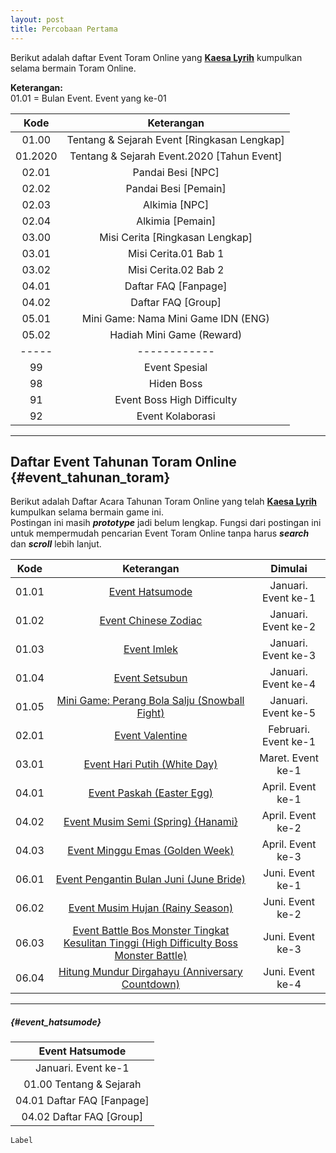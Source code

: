 ```yaml
---
layout: post
title: Percobaan Pertama
---
```


Berikut adalah daftar Event Toram Online yang [**Kaesa Lyrih**][1] kumpulkan selama bermain Toram Online.

**Keterangan:**  
01.01 = Bulan Event. Event yang ke-01

| Kode | Keterangan |
|:----:|:----:|
| 01.00 | Tentang & Sejarah Event [Ringkasan Lengkap] |
| 01.2020 | Tentang & Sejarah Event.2020 [Tahun Event] |
| 02.01 | Pandai Besi [NPC] |
| 02.02 | Pandai Besi [Pemain] |
| 02.03 | Alkimia [NPC] |
| 02.04 | Alkimia [Pemain] |
| 03.00 | Misi Cerita [Ringkasan Lengkap] |
| 03.01 | Misi Cerita.01 Bab 1 |
| 03.02 | Misi Cerita.02 Bab 2 |
| 04.01 | Daftar FAQ [Fanpage] |
| 04.02 | Daftar FAQ [Group] |
| 05.01 | Mini Game: Nama Mini Game IDN (ENG) |
| 05.02 | Hadiah Mini Game (Reward) |
| ----- | ------------ |
| 99 | Event Spesial |
| 98 | Hiden Boss |
| 91 | Event Boss High Difficulty |
| 92 | Event Kolaborasi |

---

## Daftar Event Tahunan Toram Online {#event_tahunan_toram}

Berikut adalah Daftar Acara Tahunan Toram Online yang telah [**Kaesa Lyrih**][1] kumpulkan selama bermain game ini.  
Postingan ini masih **_prototype_** jadi belum lengkap. Fungsi dari postingan ini untuk mempermudah pencarian Event Toram Online tanpa harus **_search_** dan **_scroll_** lebih lanjut.


| Kode | Keterangan | Dimulai |
|:----:|:----:|:----:|
| 01.01 | [Event Hatsumode](#event_hatsumode) | Januari. Event ke-1 |
| 01.02 | [Event Chinese Zodiac](#event_chinese_zodiac) | Januari. Event ke-2 |
| 01.03 | [Event Imlek](#event_imlek) | Januari. Event ke-3 |
| 01.04 | [Event Setsubun](#event_setsubun) | Januari. Event ke-4 |
| 01.05 | [Mini Game: Perang Bola Salju (Snowball Fight)](#mini_game_perang_bola_salju) | Januari. Event ke-5 |
| 02.01 | [Event Valentine](#event_valentine) | Februari. Event ke-1 |
| 03.01 | [Event Hari Putih (White Day)](#event_hari_putih) | Maret. Event ke-1 |
| 04.01 | [Event Paskah (Easter Egg)](#event_paskah) | April. Event ke-1 |
| 04.02 | [Event Musim Semi (Spring) {Hanami}](#event_musim_semi) | April. Event ke-2 |
| 04.03 | [Event Minggu Emas (Golden Week)](#event_minggu_emas) | April. Event ke-3 |
| 06.01 | [Event Pengantin Bulan Juni (June Bride)](#event_pengantin_bulan_juni) | Juni. Event ke-1 |
| 06.02 | [Event Musim Hujan (Rainy Season)](#event_musim_hujan) | Juni. Event ke-2 |
| 06.03 | [Event Battle Bos Monster Tingkat Kesulitan Tinggi (High Difficulty Boss Monster Battle)](#event_battle_bos_monster_tingkat_kesulitan_tinggi) | Juni. Event ke-3 |
| 06.04 | [Hitung Mundur Dirgahayu (Anniversary Countdown)](#hitung_mundur_dirgahayu) | Juni. Event ke-4 |


---

##### {#event_hatsumode}

| Event Hatsumode |
|:----:|
| Januari. Event ke-1 |
| 01.00 Tentang & Sejarah |
| 04.01 Daftar FAQ [Fanpage] |
| 04.02 Daftar FAQ [Group] |


`Label`

[1]: https://web.facebook.com/lyrihkaesa
[2]: https://web.facebook.com/group/kaesatoramonline
[3]: https://line.me/ti/p/~lyrihkaesa
[4]: https://wa.me/+6282340882052 